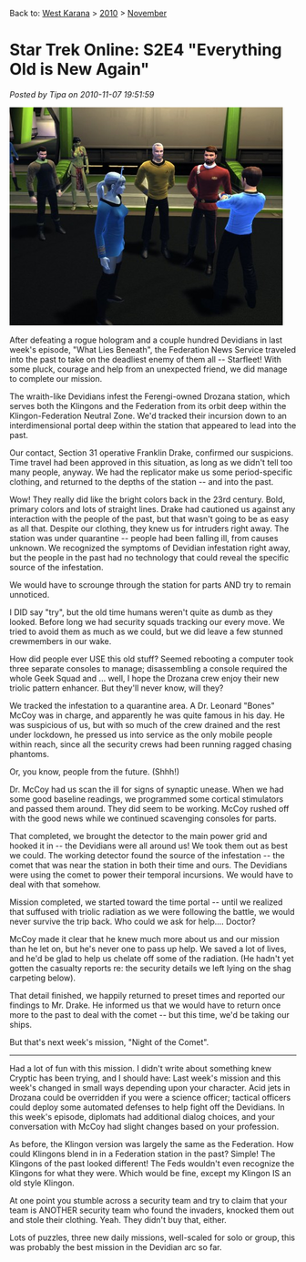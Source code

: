 Back to: [West Karana](/posts/westkarana.md) > [2010](/posts/2010/westkarana.md) > [November](./westkarana.md)
# Star Trek Online: S2E4 "Everything Old is New Again"

*Posted by Tipa on 2010-11-07 19:51:59*

[![](../../../uploads/2010/11/GameClient-2010-11-06-14-02-09-96-480x383.jpg "He's not an engineer, dammit!")](../../../uploads/2010/11/GameClient-2010-11-06-14-02-09-96.jpg)

After defeating a rogue hologram and a couple hundred Devidians in last week's episode, "What Lies Beneath", the Federation News Service traveled into the past to take on the deadliest enemy of them all -- Starfleet! With some pluck, courage and help from an unexpected friend, we did manage to complete our mission.


The wraith-like Devidians infest the Ferengi-owned Drozana station, which serves both the Klingons and the Federation from its orbit deep within the Klingon-Federation Neutral Zone. We'd tracked their incursion down to an interdimensional portal deep within the station that appeared to lead into the past.

Our contact, Section 31 operative Franklin Drake, confirmed our suspicions. Time travel had been approved in this situation, as long as we didn't tell too many people, anyway. We had the replicator make us some period-specific clothing, and returned to the depths of the station -- and into the past.

Wow! They really did like the bright colors back in the 23rd century. Bold, primary colors and lots of straight lines. Drake had cautioned us against any interaction with the people of the past, but that wasn't going to be as easy as all that. Despite our clothing, they knew us for intruders right away. The station was under quarantine -- people had been falling ill, from causes unknown. We recognized the symptoms of Devidian infestation right away, but the people in the past had no technology that could reveal the specific source of the infestation.

We would have to scrounge through the station for parts AND try to remain unnoticed.

I DID say "try", but the old time humans weren't quite as dumb as they looked. Before long we had security squads tracking our every move. We tried to avoid them as much as we could, but we did leave a few stunned crewmembers in our wake.

How did people ever USE this old stuff? Seemed rebooting a computer took three separate consoles to manage; disassembling a console required the whole Geek Squad and ... well, I hope the Drozana crew enjoy their new triolic pattern enhancer. But they'll never know, will they?

We tracked the infestation to a quarantine area. A Dr. Leonard "Bones" McCoy was in charge, and apparently he was quite famous in his day. He was suspicious of us, but with so much of the crew drained and the rest under lockdown, he pressed us into service as the only mobile people within reach, since all the security crews had been running ragged chasing phantoms.

Or, you know, people from the future. (Shhh!)

Dr. McCoy had us scan the ill for signs of synaptic unease. When we had some good baseline readings, we programmed some cortical stimulators and passed them around. They did seem to be working. McCoy rushed off with the good news while we continued scavenging consoles for parts.

That completed, we brought the detector to the main power grid and hooked it in -- the Devidians were all around us! We took them out as best we could. The working detector found the source of the infestation -- the comet that was near the station in both their time and ours. The Devidians were using the comet to power their temporal incursions. We would have to deal with that somehow.

Mission completed, we started toward the time portal -- until we realized that suffused with triolic radiation as we were following the battle, we would never survive the trip back. Who could we ask for help.... Doctor?

McCoy made it clear that he knew much more about us and our mission than he let on, but he's never one to pass up help. We saved a lot of lives, and he'd be glad to help us chelate off some of the radiation. (He hadn't yet gotten the casualty reports re: the security details we left lying on the shag carpeting below).

That detail finished, we happily returned to preset times and reported our findings to Mr. Drake. He informed us that we would have to return once more to the past to deal with the comet -- but this time, we'd be taking our ships.

But that's next week's mission, "Night of the Comet".

---

Had a lot of fun with this mission. I didn't write about something knew Cryptic has been trying, and I should have: Last week's mission and this week's changed in small ways depending upon your character. Acid jets in Drozana could be overridden if you were a science officer; tactical officers could deploy some automated defenses to help fight off the Devidians. In this week's episode, diplomats had additional dialog choices, and your conversation with McCoy had slight changes based on your profession.

As before, the Klingon version was largely the same as the Federation. How could Klingons blend in in a Federation station in the past? Simple! The Klingons of the past looked different! The Feds wouldn't even recognize the Klingons for what they were. Which would be fine, except my Klingon IS an old style Klingon. 

At one point you stumble across a security team and try to claim that your team is ANOTHER security team who found the invaders, knocked them out and stole their clothing. Yeah. They didn't buy that, either.

Lots of puzzles, three new daily missions, well-scaled for solo or group, this was probably the best mission in the Devidian arc so far.

